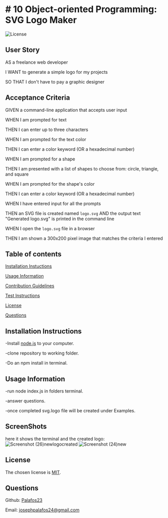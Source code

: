 # # 10 Object-oriented Programming: SVG Logo Maker
  ![License](https://img.shields.io/badge/license-MIT-green.svg)

  ## User Story 
     
  AS a freelance web developer

  I WANT to generate a simple logo for my projects

  SO THAT I don't have to pay a graphic designer 
  
  ## Acceptance Criteria
  GIVEN a command-line application that accepts user input

  WHEN I am prompted for text

  THEN I can enter up to three characters

  WHEN I am prompted for the text color

  THEN I can enter a color keyword (OR a hexadecimal number)

  WHEN I am prompted for a shape

  THEN I am presented with a list of shapes to choose from: circle, triangle, and square

  WHEN I am prompted for the shape's color

  THEN I can enter a color keyword (OR a hexadecimal number)

  WHEN I have entered input for all the prompts

  THEN an SVG file is created named `logo.svg`
  AND the output text "Generated logo.svg" is printed in the command line

  WHEN I open the `logo.svg` file in a browser
  
  THEN I am shown a 300x200 pixel image that matches the criteria I entered

  ## Table of contents
  
  [Installation Instuctions](#installationInstructions)
  

  [Usage Information](#usageInformation)
  

  [Contribution Guidelines](#contributionGuidelines)
  

  [Test Instructions](#testInstructions)
  

  [License](#license)
  

  [Questions](#questions)


  ## Installation Instructions
  -Install [node.js](https://nodejs.org/en) to your computer.

  -clone repository to working folder. 

  -Do an npm install in terminal. 

  

  ## Usage Information
  -run node index.js in folders terminal.

  -answer questions. 
  
  -once completed svg.logo file will be created under Examples. 

  ## ScreenShots
  here it shows the terminal and the created logo:
  ![Screenshot (26)newlogocreated](https://github.com/Palafos23/SVG_Logo_Maker/assets/132620047/e1207173-7768-4b59-b79d-86e16f127c97)
  ![Screenshot (24)new](https://github.com/Palafos23/SVG_Logo_Maker/assets/132620047/1d3c71ae-1ef0-41fe-86ef-a9753666bb17)

  ## License

  The chosen license is [MIT](https://choosealicense.com/licenses/mit/#).
  
  ## Questions

  Github: [Palafos23](https://github.com/Palafos23)
  

  Email: josephpalafos24@gmail.com
